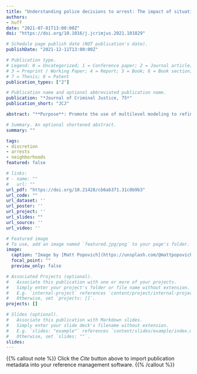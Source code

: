 ```yaml
---
title: "Understanding police decisions to arrest: The impact of situational, officer, and neighborhood characteristics on police discretion"
authors:
- huff
date: "2021-07-01T13:00:00Z"
doi: "https://doi.org/10.1016/j.jcrimjus.2021.101829"

# Schedule page publish date (NOT publication's date).
publishDate: "2021-12-11T13:00:00Z"

# Publication type.
# Legend: 0 = Uncategorized; 1 = Conference paper; 2 = Journal article;
# 3 = Preprint / Working Paper; 4 = Report; 5 = Book; 6 = Book section;
# 7 = Thesis; 8 = Patent
publication_types: ["2"]

# Publication name and optional abbreviated publication name.
publication: "*Journal of Criminal Justice, 75*"
publication_short: "JCJ"

abstract: "**Purpose**: Promote the use of multilevel modeling to refine theories of police discretion. Specifically, examine the simultaneous influence of situational factors, responding officers, and neighborhood context on arrests guided by a social-ecological framework. **Methods**: Cross-classified models were used to assess the outcomes of 835,381 incidents responded to by 835 Phoenix Police officers in 388 census tracts. **Results**: Situational, officer, and neighborhood factors all significantly influence arrests. Incident-level factors account for most of the variation, followed by officers, and neighborhoods. Incidents that resulted in arrest were more likely to involve victims, a greater number of responding officers, female officers, and college-educated officers. Arrests were more likely to occur in Hispanic and Black neighborhoods, even when controlling for situational and officer-level characteristics. Arrests were less likely to occur when officers were assigned to high crime precincts. **Conclusions**: Multilevel models enable a comprehensive examination of police use of arrest using administrative data that are already being collected by police agencies. Through accounting for both officer and neighborhood-level influences, this strategy improves on prior theory testing in policing research. The results support elements of some theories, but conflict with others. These findings have important implications for police policies surrounding arrest and resource deployment."

# Summary. An optional shortened abstract.
summary: ""

tags:
- discretion
- arrests
- neighborhoods
featured: false

# links:
# - name: ""
#   url: ""
url_pdf: "https://doi.org/10.21428/cb6ab371.31c0b9b3"
url_code: ""
url_dataset: ''
url_poster: ''
url_project: ''
url_slides: ""
url_source: ''
url_video: ''

# Featured image
# To use, add an image named `featured.jpg/png` to your page's folder. 
image: 
  caption: "Image by [Matt Popovich](https://unsplash.com/@mattpopovich) on [Unsplash](https://unsplash.com/photos/7mqsZsE6FaU)"
  focal_point: ""
  preview_only: false

# Associated Projects (optional).
#   Associate this publication with one or more of your projects.
#   Simply enter your project's folder or file name without extension.
#   E.g. `internal-project` references `content/project/internal-project/index.md`.
#   Otherwise, set `projects: []`.
projects: []

# Slides (optional).
#   Associate this publication with Markdown slides.
#   Simply enter your slide deck's filename without extension.
#   E.g. `slides: "example"` references `content/slides/example/index.md`.
#   Otherwise, set `slides: ""`.
slides:
---
```


{{% callout note %}}
Click the *Cite* button above to import publication metadata into your reference management software.
{{% /callout %}}
